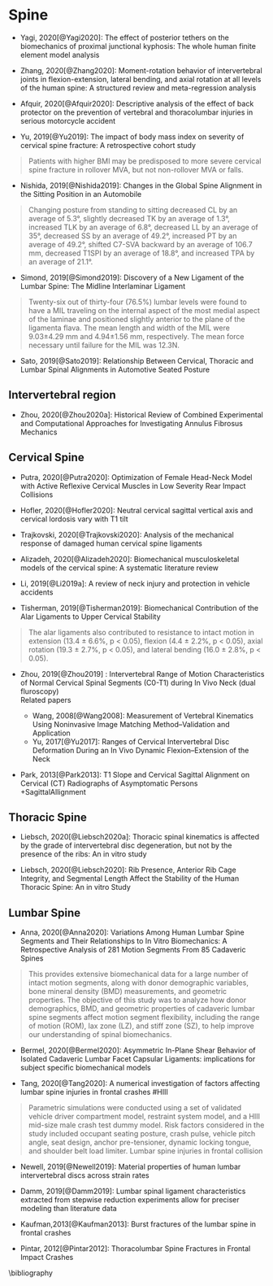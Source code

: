 # Spine

- Yagi, 2020[@Yagi2020]: The effect of posterior tethers on the biomechanics of proximal junctional kyphosis: The whole human finite element model analysis

- Zhang, 2020[@Zhang2020]: Moment-rotation behavior of intervertebral joints in flexion-extension, lateral bending, and axial rotation at all levels of the human spine: A structured review and meta-regression analysis

- Afquir, 2020[@Afquir2020]: Descriptive analysis of the effect of back protector on the prevention of vertebral and thoracolumbar injuries in serious motorcycle accident

- Yu, 2019[@Yu2019]: The impact of body mass index on severity of cervical spine fracture: A retrospective cohort study

> Patients with higher BMI may be predisposed to more severe cervical spine fracture in rollover MVA, but not non-rollover MVA or falls.


- Nishida, 2019[@Nishida2019]: Changes in the Global Spine Alignment in the Sitting Position in an Automobile

> Changing posture from standing to sitting decreased CL by an average of 5.3°, slightly decreased TK by an average of 1.3°, increased TLK by an average of 6.8°, decreased LL by an average of 35°, decreased SS by an average of 49.2°, increased PT by an average of 49.2°, shifted C7-SVA backward by an average of 106.7 mm, decreased T1SPI by an average of 18.8°, and increased TPA by an average of 21.1°.

- Simond, 2019[@Simond2019]: Discovery of a New Ligament of the Lumbar Spine: The Midline Interlaminar Ligament

> Twenty-six out of thirty-four (76.5%) lumbar levels were found to have a MIL traveling on the internal aspect of the most medial aspect of the laminae and positioned slightly anterior to the plane of the ligamenta flava.
The mean length and width of the MIL were 9.03±4.29 mm and 4.94±1.56 mm, respectively. The mean force necessary until failure for the MIL was 12.3N.


- Sato, 2019[@Sato2019]: Relationship Between Cervical, Thoracic and Lumbar Spinal Alignments in Automotive Seated Posture

## Intervertebral region

- Zhou, 2020[@Zhou2020a]: Historical Review of Combined Experimental and Computational Approaches for Investigating Annulus Fibrosus Mechanics

## Cervical Spine

- Putra, 2020[@Putra2020]: Optimization of Female Head-Neck Model with Active Reflexive Cervical Muscles in Low Severity Rear Impact Collisions

- Hofler, 2020[@Hofler2020]: Neutral cervical sagittal vertical axis and cervical lordosis vary with T1 tilt

- Trajkovski, 2020[@Trajkovski2020]: Analysis of the mechanical response of damaged human cervical spine ligaments

- Alizadeh, 2020[@Alizadeh2020]: Biomechanical musculoskeletal models of the cervical spine: A systematic literature review

- Li, 2019[@Li2019a]: A review of neck injury and protection in vehicle accidents

- Tisherman, 2019[@Tisherman2019]:  Biomechanical Contribution of the Alar Ligaments to Upper Cervical Stability

> The alar ligaments also contributed to resistance to intact motion in extension (13.4 ± 6.6%, p < 0.05), flexion (4.4 ± 2.2%, p < 0.05), axial rotation (19.3 ± 2.7%, p < 0.05), and lateral bending (16.0 ± 2.8%, p < 0.05).

- Zhou, 2019[@Zhou2019] : Intervertebral Range of Motion Characteristics of Normal Cervical Spinal Segments (C0-T1) during In Vivo Neck  (dual fluroscopy)  
Related papers
  - Wang, 2008[@Wang2008]: Measurement of Vertebral Kinematics Using Noninvasive Image Matching Method–Validation and Application
  - Yu, 2017[@Yu2017]: Ranges of Cervical Intervertebral Disc Deformation During an In Vivo Dynamic Flexion–Extension of the Neck

- Park, 2013[@Park2013]: T1 Slope and Cervical Sagittal Alignment on Cervical (CT) Radiographs of Asymptomatic Persons
  +SagittalAllignment

## Thoracic Spine

- Liebsch, 2020[@Liebsch2020a]: Thoracic spinal kinematics is affected by the grade of intervertebral disc degeneration, but not by the presence of the ribs: An in vitro study

- Liebsch, 2020[@Liebsch2020]: Rib Presence, Anterior Rib Cage Integrity, and Segmental Length Affect the Stability of the Human Thoracic Spine: An in vitro Study




## Lumbar Spine

- Anna, 2020[@Anna2020]: Variations Among Human Lumbar Spine Segments and Their Relationships to In Vitro Biomechanics: A Retrospective Analysis of 281 Motion Segments From 85 Cadaveric Spines

> This provides extensive biomechanical data for a large number of intact motion segments, along with donor demographic variables, bone mineral density (BMD) measurements, and geometric properties. The objective of this study was to analyze how donor demographics, BMD, and geometric properties of cadaveric lumbar spine segments affect motion segment flexibility, including the range of motion (ROM), lax zone (LZ), and stiff zone (SZ), to help improve our understanding of spinal biomechanics.

- Bermel, 2020[@Bermel2020]: Asymmetric In-Plane Shear Behavior of Isolated Cadaveric Lumbar Facet Capsular Ligaments: implications for subject specific biomechanical models

- Tang, 2020[@Tang2020]: A numerical investigation of factors affecting lumbar spine injuries in frontal crashes #HIII

> Parametric simulations were conducted using a set of validated vehicle driver compartment model, restraint system model, and a HIII mid-size male crash test dummy model. Risk factors considered in the study included occupant seating posture, crash pulse, vehicle pitch angle, seat design, anchor pre-tensioner, dynamic locking tongue, and shoulder belt load limiter.
Lumbar spine injuries in frontal collision

- Newell, 2019[@Newell2019]: Material properties of human lumbar intervertebral discs across strain rates

- Damm, 2019[@Damm2019]: Lumbar spinal ligament characteristics extracted from stepwise reduction experiments allow for preciser modeling than literature data

- Kaufman,2013[@Kaufman2013]: Burst fractures of the lumbar spine in frontal crashes

- Pintar, 2012[@Pintar2012]: Thoracolumbar Spine Fractures in Frontal Impact Crashes

\bibliography
